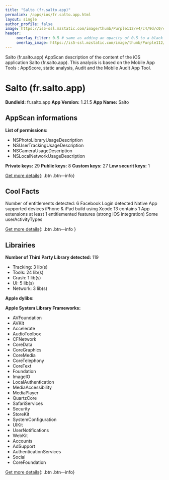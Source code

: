 ```yaml
---
title: "Salto (fr.salto.app)"
permalink: /apps/ios/fr.salto.app.html
layout: single
author_profile: false
image: https://is5-ssl.mzstatic.com/image/thumb/Purple112/v4/c4/9d/c0/c49dc07f-5cae-f9a9-effa-f3fb89cbc300/AppIcon-0-0-1x_U007emarketing-0-0-0-7-0-0-sRGB-0-0-0-GLES2_U002c0-512MB-85-220-0-0.png/512x512bb.jpg
header: 
     overlay_filter: 0.5 # same as adding an opacity of 0.5 to a black background
     overlay_image: https://is5-ssl.mzstatic.com/image/thumb/Purple112/v4/c4/9d/c0/c49dc07f-5cae-f9a9-effa-f3fb89cbc300/AppIcon-0-0-1x_U007emarketing-0-0-0-7-0-0-sRGB-0-0-0-GLES2_U002c0-512MB-85-220-0-0.png/512x512bb.jpg
---
```

Salto (fr.salto.app) AppScan description of the content of the iOS application Salto (fr.salto.app). This analysis is based on the Mobile App Tools : AppScore, static analysis, Audit and the Mobile Audit App Tool.

# Salto (fr.salto.app)

**BundleId:** fr.salto.app
**App Version:** 1.21.5
**App Name:** Salto


## AppScan informations 

**List of permissions:** 
- NSPhotoLibraryUsageDescription
- NSUserTrackingUsageDescription
- NSCameraUsageDescription
- NSLocalNetworkUsageDescription
  
  
**Private keys:** 29
**Public keys:** 8
**Custom keys:** 27
**Low securit keys:** 1
  
[Get more details](/pricing.html){: .btn .btn--info}

## Cool Facts

Number of entitlements detected: 6
Facebook Login detected
Native App
supported devices iPhone & iPad
build using Xcode 13
contains 1 App extensions
at least 1 entitlemented features (strong iOS integration)
Some userActivityTypes
  
[Get more details](/pricing.html){: .btn .btn--info }

## Librairies 
**Number of Third Party Library detected:** 119
- Tracking: 3 lib(s)
- Tools: 24 lib(s)
- Crash: 1 lib(s)
- UI: 5 lib(s)
- Network: 3 lib(s)


**Apple dylibs:**


**Apple System Library Frameworks:**
- AVFoundation
- AVKit
- Accelerate
- AudioToolbox
- CFNetwork
- CoreData
- CoreGraphics
- CoreMedia
- CoreTelephony
- CoreText
- Foundation
- ImageIO
- LocalAuthentication
- MediaAccessibility
- MediaPlayer
- QuartzCore
- SafariServices
- Security
- StoreKit
- SystemConfiguration
- UIKit
- UserNotifications
- WebKit
- Accounts
- AdSupport
- AuthenticationServices
- Social
- CoreFoundation


  
[Get more details](/pricing.html){: .btn .btn--info}

